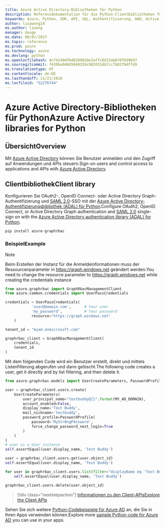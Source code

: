 ```yaml
---
title: Azure Active Directory-Bibliotheken für Python
description: Referenzdokumentation für die Python-Clientbibliotheken für Azure Active Directory
keywords: Azure, Python, SDK, API, SQL, Authentifizierung, AAD, Active Directory, Graph, OAuth 2.0
author: lisawong19
ms.author: liwong
manager: douge
ms.date: 08/07/2017
ms.topic: reference
ms.prod: azure
ms.technology: azure
ms.devlang: python
ms.openlocfilehash: 4cf4149dfbd8209020e3affc0d15ab870f8d9697
ms.sourcegitcommit: f439ba940d5940359c982015db7ccfb82f9dffd9
ms.translationtype: HT
ms.contentlocale: de-DE
ms.lasthandoff: 11/21/2018
ms.locfileid: "52276744"
---
```

# <a name="azure-active-directory-libraries-for-python"></a><span data-ttu-id="31b0c-104">Azure Active Directory-Bibliotheken für Python</span><span class="sxs-lookup"><span data-stu-id="31b0c-104">Azure Active Directory libraries for Python</span></span>

## <a name="overview"></a><span data-ttu-id="31b0c-105">Übersicht</span><span class="sxs-lookup"><span data-stu-id="31b0c-105">Overview</span></span>

<span data-ttu-id="31b0c-106">Mit [Azure Active Directory](/azure/active-directory/active-directory-whatis) können Sie Benutzer anmelden und den Zugriff auf Anwendungen und APIs steuern.</span><span class="sxs-lookup"><span data-stu-id="31b0c-106">Sign-on users and control access to applications and APIs with [Azure Active Directory](/azure/active-directory/active-directory-whatis).</span></span>

## <a name="client-library"></a><span data-ttu-id="31b0c-107">Clientbibliothek</span><span class="sxs-lookup"><span data-stu-id="31b0c-107">Client library</span></span>

<span data-ttu-id="31b0c-108">Konfigurieren Sie OAuth2-, OpenID Connect- oder Active Directory Graph-Authentifizierung und [SAML 2.0](https://docs.microsoft.com/azure/active-directory/develop/active-directory-saml-protocol-reference)-SSO mit der [Azure Active Directory-Authentifizierungsbibliothek (ADAL) für Python](https://github.com/AzureAD/azure-activedirectory-library-for-python).</span><span class="sxs-lookup"><span data-stu-id="31b0c-108">Configure OAuth2, OpenID Connect, or Active Directory Graph authentication and [SAML 2.0](https://docs.microsoft.com/azure/active-directory/develop/active-directory-saml-protocol-reference) single-sign on with the [Azure Active Directory authentication library (ADAL) for Python](https://github.com/AzureAD/azure-activedirectory-library-for-python).</span></span>

```bash
pip install azure-graphrbac
```

### <a name="example"></a><span data-ttu-id="31b0c-109">Beispiel</span><span class="sxs-lookup"><span data-stu-id="31b0c-109">Example</span></span>
> [!NOTE]
> <span data-ttu-id="31b0c-110">Beim Erstellen der Instanz für die Anmeldeinformationen muss der Ressourcenparameter in https://graph.windows.net geändert werden.</span><span class="sxs-lookup"><span data-stu-id="31b0c-110">You need to change the resource parameter to https://graph.windows.net while creating the credentials instance</span></span>

```python
from azure.graphrbac import GraphRbacManagementClient
from azure.common.credentials import UserPassCredentials

credentials = UserPassCredentials(
            'user@domain.com',      # Your user
            'my_password',          # Your password
            resource="https://graph.windows.net"
    )

tenant_id = "myad.onmicrosoft.com"

graphrbac_client = GraphRbacManagementClient(
    credentials,
    tenant_id
)
```
<span data-ttu-id="31b0c-111">Mit dem folgenden Code wird ein Benutzer erstellt, direkt und mittels Listenfilterung abgerufen und dann gelöscht.</span><span class="sxs-lookup"><span data-stu-id="31b0c-111">The following code creates a user, get it directly and by list filtering, and then delete it.</span></span>
```python
from azure.graphrbac.models import UserCreateParameters, PasswordProfile

user = graphrbac_client.users.create(
    UserCreateParameters(
        user_principal_name="testbuddy@{}".format(MY_AD_DOMAIN),
        account_enabled=False,
        display_name='Test Buddy',
        mail_nickname='testbuddy',
        password_profile=PasswordProfile(
            password='MyStr0ngP4ssword',
            force_change_password_next_login=True
        )
    )
)
# user is a User instance
self.assertEqual(user.display_name, 'Test Buddy')

user = graphrbac_client.users.get(user.object_id)
self.assertEqual(user.display_name, 'Test Buddy')

for user in graphrbac_client.users.list(filter="displayName eq 'Test Buddy'"):
    self.assertEqual(user.display_name, 'Test Buddy')

graphrbac_client.users.delete(user.object_id)
```

> [!div class="nextstepaction"]
> [<span data-ttu-id="31b0c-112">Informationen zu den Client-APIs</span><span class="sxs-lookup"><span data-stu-id="31b0c-112">Explore the Client APIs</span></span>](/python/api/overview/azure/activedirectory/client)

<span data-ttu-id="31b0c-113">Sehen Sie sich weitere [Python-Codebeispiele für Azure AD](https://azure.microsoft.com/en-us/resources/samples/?term=active+directory&platform=python) an, die Sie in Ihren Apps verwenden können.</span><span class="sxs-lookup"><span data-stu-id="31b0c-113">Explore more [sample Python code for Azure AD](https://azure.microsoft.com/en-us/resources/samples/?term=active+directory&platform=python) you can use in your apps.</span></span>
